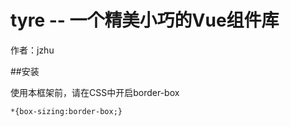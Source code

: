 # tyre -- 一个精美小巧的Vue组件库

作者：jzhu

##安装

使用本框架前，请在CSS中开启border-box
```
*{box-sizing:border-box;}
```
